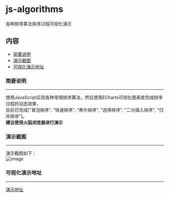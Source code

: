 # js-algorithms
各种排序算法排序过程可视化演示

## 内容
* [简要说明](#简要说明)
* [演示截图](#演示截图)
* [可视化演示地址](#可视化演示地址)

### 简要说明
-----------
使用JavaScript实现各种常用排序算法，然后使用ECharts可视化图表库完成排序过程的动态效果，</br>
目前已完成["冒泡排序", "快速排序", "希尔排序", "选择排序", "二分插入排序", "归并排序"]。</br>
**建议使用火狐浏览器进行演示**

### 演示截图
-----------
演示截图如下：</br>
![image](https://github.com/Hello-BeautifulWorld/js-algorithms/blob/master/example.jpg)

### 可视化演示地址
-----------
[演示地址](http://www.letmego.me:8000/algorithms/)</br>
